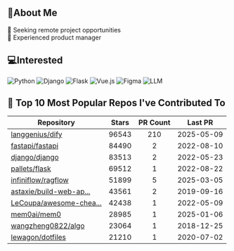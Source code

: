 ## 💫About Me 
👯 Seeking remote project opportunities   
🌱 Experienced product manager

## 💻Interested
![Python](https://img.shields.io/badge/python-3670A0?style=for-the-badge&logo=python&logoColor=ffdd54) ![Django](https://img.shields.io/badge/django-%23092E20.svg?style=for-the-badge&logo=django&logoColor=white) ![Flask](https://img.shields.io/badge/flask-%23000.svg?style=for-the-badge&logo=flask&logoColor=white) ![Vue.js](https://img.shields.io/badge/vuejs-%2335495e.svg?style=for-the-badge&logo=vuedotjs&logoColor=%234FC08D)  ![Figma](https://img.shields.io/badge/figma-%23F24E1E.svg?style=for-the-badge&logo=figma&logoColor=white) ![LLM](https://img.shields.io/badge/LLM-%23412991.svg?style=for-the-badge&logo=openai&logoColor=white)

## 🌟 Top 10 Most Popular Repos I've Contributed To

| Repository | Stars | PR Count | Last PR |
|-----|:---:|:---:|:---:|
| [langgenius/dify](https://github.com/langgenius/dify) | 96543 | 210 | 2025-05-09 |
| [fastapi/fastapi](https://github.com/fastapi/fastapi) | 84490 | 2 | 2022-08-10 |
| [django/django](https://github.com/django/django) | 83513 | 2 | 2022-05-23 |
| [pallets/flask](https://github.com/pallets/flask) | 69512 | 1 | 2022-08-22 |
| [infiniflow/ragflow](https://github.com/infiniflow/ragflow) | 51899 | 5 | 2025-03-05 |
| [astaxie/build-web-ap...](https://github.com/astaxie/build-web-application-with-golang) | 43561 | 2 | 2019-09-16 |
| [LeCoupa/awesome-chea...](https://github.com/LeCoupa/awesome-cheatsheets) | 42438 | 1 | 2022-05-09 |
| [mem0ai/mem0](https://github.com/mem0ai/mem0) | 28985 | 1 | 2025-01-06 |
| [wangzheng0822/algo](https://github.com/wangzheng0822/algo) | 23064 | 1 | 2018-12-25 |
| [lewagon/dotfiles](https://github.com/lewagon/dotfiles) | 21210 | 1 | 2020-07-02 |

